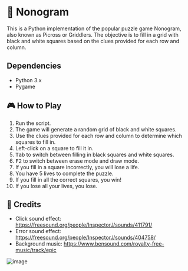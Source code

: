# 🧩 Nonogram
This is a Python implementation of the popular puzzle game Nonogram, also known as Picross or Griddlers. The objective is to fill in a grid with black and white squares based on the clues provided for each row and column.
## Dependencies
- Python 3.x
- Pygame
## 🎮 How to Play
1. Run the script.
2. The game will generate a random grid of black and white squares.
3. Use the clues provided for each row and column to determine which squares to fill in.
4. Left-click on a square to fill it in.
5. <kbd>Tab</kbd> to switch between filling in black squares and white squares.
6. <kbd>F2</kbd> to switch between erase mode and draw mode.
7. If you fill in a square incorrectly, you will lose a life.
8. You have 5 lives to complete the puzzle.
9. If you fill in all the correct squares, you win!
10. If you lose all your lives, you lose.
## 🎼 Credits
- Click sound effect: https://freesound.org/people/InspectorJ/sounds/411791/
- Error sound effect: https://freesound.org/people/InspectorJ/sounds/404758/
- Background music: https://www.bensound.com/royalty-free-music/track/epic

![image](https://user-images.githubusercontent.com/101904816/230793425-14bb9809-55f9-4b8f-805d-d721e5ef584b.png)
